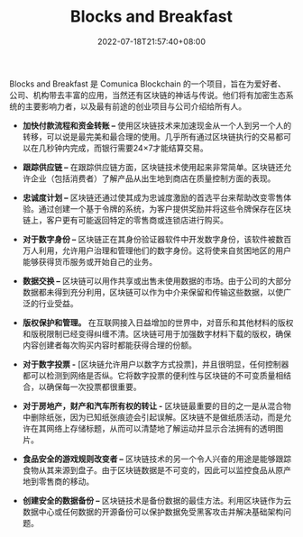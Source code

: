 ﻿---
weight: 
title: "Blocks and Breakfast"
description: "Blocks and Breakfast 是 Comunica Blockchain 的一个项目，旨在为爱好者、公司、机构带去丰富的应用，当然还有区块链的神话与传说"
date: 2022-07-18T21:57:40+08:00
lastmod: 2022-07-18T16:45:40+08:00
draft: false
authors: ["MineW"]
featuredImage: "blocks-and-breakfast.jpg"
link: "https://www.blocksandbreakfast.com/"
tags: ["元宇宙资讯","Blocks and Breakfast"]
categories: ["navigation"]
navigation: ["元宇宙资讯"]
lightgallery: true
toc: true
pinned: false
recommend: false
recommend1: false
---
Blocks and Breakfast 是 Comunica Blockchain 的一个项目，旨在为爱好者、公司、机构带去丰富的应用，当然还有区块链的神话与传说。他们将有加密生态系统的主要影响力者，以及最有前途的创业项目与公司介绍给所有人。

- **加快付款流程和资金转账 –** 使用区块链技术来加速现金从一个人到另一个人的转移，可以说是最完美和最合理的使用。几乎所有通过区块链执行的交易都可以在几秒钟内完成，而银行需要24×7才能结算交易。

- **跟踪供应链 –** 在跟踪供应链方面，区块链技术使用起来非常简单。区块链还允许企业（包括消费者）了解产品从出生地到商店在质量控制方面的表现。

- **忠诚度计划 –** 区块链还通过使其成为忠诚度激励的首选平台来帮助改变零售体验。通过创建一个基于令牌的系统，为客户提供奖励并将这些令牌保存在区块链上，客户更有可能返回特定的零售商或连锁店进行购买。

- **对于数字身份 –** 区块链正在其身份验证器软件中开发数字身份，该软件被数百万人利用，允许用户治理和管理他们的数字身份。这将使来自贫困地区的用户能够获得货币服务或开始自己的业务。

- **数据交换 –** 区块链可以用作共享或出售未使用数据的市场。由于公司的大部分数据都未得到充分利用，区块链可以作为中介来保留和传输这些数据，以使广泛的行业受益。

- **版权保护和管理。** 在互联网接入日益增加的世界中，对音乐和其他材料的版权和版税限制已经变得纠缠不清。区块链可用于加强数字材料下载的版权，确保内容创建者每次购买内容时都能获得合理的份额。

- **对于数字投票 -** [区块链允许用户以数字方式投票]，并且很明显，任何控制器都可以检测到网络是否纵。它将数字投票的便利性与区块链的不可变质量相结合，以确保每一次投票都很重要。

- **对于房地产，财产和汽车所有权的转让 -** 区块链最重要的目的之一是从混合物中删除纸张，因为已知纸张痕迹会引起误解。区块链不是做纸质活动，而是允许在其网络上存储标题，从而可以清楚地了解运动并显示合法拥有的透明图片。

- **食品安全的游戏规则改变者 –** 区块链技术的另一个令人兴奋的用途是能够跟踪食物从其来源到盘子。由于区块链数据是不可变的，因此可以监控食品从原产地到零售商的移动。

- **创建安全的数据备份 –** 区块链技术是备份数据的最佳方法。利用区块链作为云数据中心或任何数据的开源备份可以保护数据免受黑客攻击并解决基础架构问题。